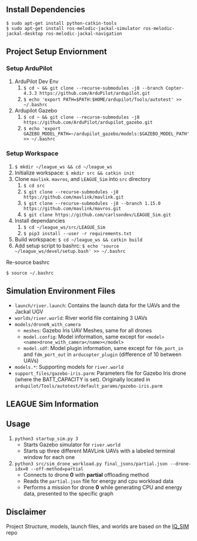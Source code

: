 ## Install Dependencies

```
$ sudo apt-get install python-catkin-tools
$ sudo apt-get install ros-melodic-jackal-simulator ros-melodic-jackal-desktop ros-melodic-jackal-navigation
```

##  Project Setup Enviornment

### Setup ArduPilot
1. ArduPilot Dev Env
    1. `$ cd ~ && git clone --recurse-submodules -j8 --branch Copter-4.3.3 https://github.com/ArduPilot/ardupilot.git`
    2. `$ echo 'export PATH=$PATH:$HOME/ardupilot/Tools/autotest' >> ~/.bashrc`
2. Ardupilot Gazebo
    1. `$ cd ~ && git clone --recurse-submodules -j8 https://github.com/ArduPilot/ardupilot_gazebo.git`
    2. `$ echo 'export GAZEBO_MODEL_PATH=~/ardupilot_gazebo/models:$GAZEBO_MODEL_PATH' >> ~/.bashrc`



### Setup Workspace
1. `$ mkdir ~/league_ws && cd ~/league_ws`
2. Initialize workspace: `$ mkdir src && catkin init`
2. Clone `mavlink`. `mavros`, and `LEAGUE_Sim` into `src` directory
    1. `$ cd src`
    2. `$ git clone --recurse-submodules -j8 https://github.com/mavlink/mavlink.git`
    3. `$ git clone --recurse-submodules -j8 --branch 1.15.0 https://github.com/mavlink/mavros.git`
    4. `$ git clone https://github.com/carlsondev/LEAGUE_Sim.git`
3. Install dependancies
    1. `$ cd ~/league_ws/src/LEAGUE_Sim`
    2. `$ pip3 install --user -r requirements.txt`
4. Build workspace: `$ cd ~/league_ws && catkin build`
5. Add setup script to bashrc: `$ echo 'source ~/league_ws/devel/setup.bash' >> ~/.bashrc`


Re-source bashrc
```
$ source ~/.bashrc
```

## Simulation Environment Files

* `launch/river.launch`: Contains the launch data for the UAVs and the Jackal UGV
* `worlds/river.world`: River world file containing 3 UAVs 
* `models/droneN_with_camera`
    - `meshes`: Gazebo Iris UAV Meshes, same for all drones
    - `model.config`: Model information, same except for `<model><name>drone_with_camera</name></model>`
    - `model.sdf`: Model plugin information, same except for `fdm_port_in` and `fdm_port_out` in `arducopter_plugin` (difference of 10 between UAVs)
* `models.*`: Supporting models for `river.world`
* `support_files/gazebo-iris.parm`: Parameters file for Gazebo Iris drone (where the BATT_CAPACITY is set). Originally located in `ardupilot/Tools/autotest/default_params/gazebo-iris.parm`


## LEAGUE Sim Information

## Usage

1. `python3 startup_sim.py 3`
    - Starts Gazebo simulator for `river.world`
    - Starts up three different MAVLink UAVs with a labeled terminal window for each one
2. `python3 src/sim_drone_workload.py final_jsons/partial.json --drone-idx=0 --off-method=partial`
    - Connects to drone **0** with **partial** offloading method
    - Reads the `partial.json` file for energy and cpu workload data
    - Performs a mission for drone **0** while generating CPU and energy data, presented to the specific graph


## Disclaimer

Project Structure, models, launch files, and worlds are based on the [IQ_SIM](https://github.com/Intelligent-Quads/iq_sim.git) repo
